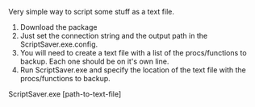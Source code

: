 Very simple way to script some stuff as a text file.

1) Download the package
2) Just set the connection string and the output path in the ScriptSaver.exe.config.
3) You will need to create a text file with a list of the procs/functions to backup.  Each one should be on it's own line.
4) Run ScriptSaver.exe and specify the location of the text file with the procs/functions to backup.

ScriptSaver.exe [path-to-text-file]


